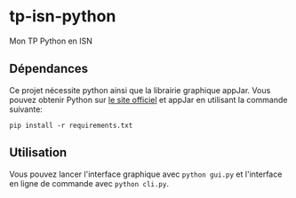 # tp-isn-python
Mon TP Python en ISN

## Dépendances
Ce projet nécessite python ainsi que la librairie graphique appJar. Vous pouvez
obtenir Python sur [le site officiel](https://www.python.org/downloads/) et
appJar en utilisant la commande suivante:
```
pip install -r requirements.txt
```

## Utilisation
Vous pouvez lancer l'interface graphique avec `python gui.py` et l'interface en
 ligne de commande avec `python cli.py`.
